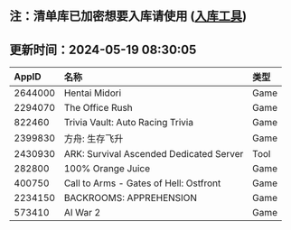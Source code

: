 ## 注：清单库已加密想要入库请使用 ([入库工具](https://github.com/BlankTMing/ManifestAutoUpdate/releases))

## 更新时间：2024-05-19 08:30:05
| AppID | 名称 | 类型  |
| :-------------------- | :----------------------------- | :----------- |
| 2644000 | Hentai Midori| Game |
| 2294070 | The Office Rush| Game |
| 822460 | Trivia Vault: Auto Racing Trivia| Game |
| 2399830 | 方舟: 生存飞升| Game |
| 2430930 | ARK: Survival Ascended Dedicated Server| Tool |
| 282800 | 100% Orange Juice| Game |
| 400750 | Call to Arms - Gates of Hell: Ostfront| Game |
| 2234150 | BACKROOMS: APPREHENSION| Game |
| 573410 | AI War 2| Game |
